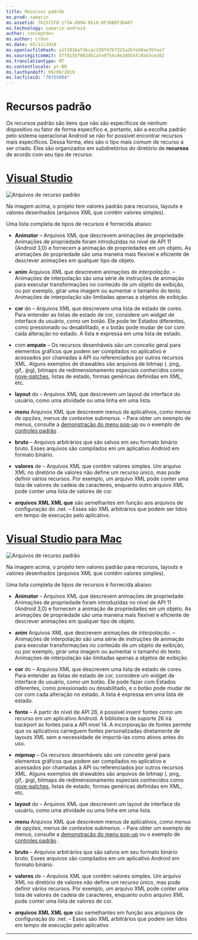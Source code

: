 ```yaml
---
title: Recursos padrão
ms.prod: xamarin
ms.assetid: 762572F0-173A-D994-0510-8F36BEF3D487
ms.technology: xamarin-android
author: conceptdev
ms.author: crdun
ms.date: 03/13/2018
ms.openlocfilehash: a1f2016af3bcac338f47b7315a26fe50ae76fee7
ms.sourcegitcommit: 57f815bf0024b1afe9754c0e28054fc0a53ce302
ms.translationtype: MT
ms.contentlocale: pt-BR
ms.lasthandoff: 09/06/2019
ms.locfileid: "70755094"
---
```

# <a name="default-resources"></a>Recursos padrão

Os recursos padrão são itens que não são específicos de nenhum dispositivo ou fator de forma específico e, portanto, são a escolha padrão pelo sistema operacional Android se não for possível encontrar recursos mais específicos. Dessa forma, eles são o tipo mais comum de recurso a ser criado. Eles são organizados em subdiretórios do diretório de **recursos** de acordo com seu tipo de recurso:

# <a name="visual-studiotabwindows"></a>[Visual Studio](#tab/windows)

![Arquivos de recurso padrão](default-resources-images/01-resource-files-vs.png)

Na imagem acima, o projeto tem valores padrão para recursos, layouts e valores desenhados (arquivos XML que contêm valores simples).

Uma lista completa de tipos de recursos é fornecida abaixo:

- **Animator** &ndash; Arquivos XML que descrevem animações de propriedade.
   Animações de propriedade foram introduzidas no nível de API 11 (Android 3,0) e fornecem a animação de propriedades em um objeto. As animações de propriedade são uma maneira mais flexível e eficiente de descrever animações em qualquer tipo de objeto.

- **anim** Arquivos XML que descrevem animações de *interpolação.* &ndash; Animações de interpolação são uma série de instruções de animação para executar transformações no conteúdo de um objeto de exibição, ou por exemplo, girar uma imagem ou aumentar o tamanho do texto. Animações de interpolação são limitadas apenas a objetos de exibição.

- **cor** do &ndash; Arquivos XML que descrevem uma lista de estado de cores. Para entender as listas de estado de cor, considere um widget de interface do usuário, como um botão.
   Ele pode ter Estados diferentes, como pressionado ou desabilitado, e o botão pode mudar de cor com cada alteração no estado. A lista é expressa em uma lista de estado.

- com **empate** &ndash; Os recursos desenháveis são um conceito geral para elementos gráficos que podem ser compilados no aplicativo e acessados por chamadas à API ou referenciados por outros recursos XML.
   Alguns exemplos de drawables são arquivos de bitmap (. png,. gif,. jpg), bitmaps de redimensionamento especiais conhecidos como [nove-patches](https://developer.android.com/guide/topics/graphics/2d-graphics.html#nine-patch), listas de estado, formas genéricas definidas em XML, etc.

- **layout** do &ndash; Arquivos XML que descrevem um layout de interface do usuário, como uma atividade ou uma linha em uma lista.

- **menu** Arquivos XML que descrevem menus de aplicativos, *como menus de opções*, menus de *contexto*e *submenus.* &ndash; Para obter um exemplo de menus, consulte a [demonstração do menu pop-up](https://docs.microsoft.com/samples/xamarin/monodroid-samples/popupmenudemo) ou o exemplo de [controles padrão](https://docs.microsoft.com/samples/xamarin/mobile-samples/standardcontrols/) .

- **bruto** &ndash; Arquivos arbitrários que são salvos em seu formato binário bruto. Esses arquivos são compilados em um aplicativo Android em formato binário.

- **valores** de &ndash; Arquivos XML que contêm valores simples. Um arquivo XML no diretório de valores não define um recurso único, mas pode definir vários recursos. Por exemplo, um arquivo XML pode conter uma lista de valores de cadeia de caracteres, enquanto outro arquivo XML pode conter uma lista de valores de cor.

- **arquivos XML XML que** são semelhantes em função aos arquivos de configuração do .net. &ndash; Esses são XML arbitrários que podem ser lidos em tempo de execução pelo aplicativo.

# <a name="visual-studio-for-mactabmacos"></a>[Visual Studio para Mac](#tab/macos)

![Arquivos de recurso padrão](default-resources-images/01-resource-files-xs.png)

Na imagem acima, o projeto tem valores padrão para recursos, layouts e valores desenhados (arquivos XML que contêm valores simples).

Uma lista completa de tipos de recursos é fornecida abaixo:

- **Animator** &ndash; Arquivos XML que descrevem animações de propriedade.
   Animações de propriedade foram introduzidas no nível de API 11 (Android 3,0) e fornecem a animação de propriedades em um objeto. As animações de propriedade são uma maneira mais flexível e eficiente de descrever animações em qualquer tipo de objeto.

- **anim** Arquivos XML que descrevem animações de *interpolação.* &ndash; Animações de interpolação são uma série de instruções de animação para executar transformações no conteúdo de um objeto de exibição, ou por exemplo, girar uma imagem ou aumentar o tamanho do texto. Animações de interpolação são limitadas apenas a objetos de exibição.

- **cor** do &ndash; Arquivos XML que descrevem uma lista de estado de cores. Para entender as listas de estado de cor, considere um widget de interface do usuário, como um botão.
   Ele pode fazer com Estados diferentes, como pressionado ou desabilitado, e o botão pode mudar de cor com cada alteração no estado. A lista é expressa em uma lista de estado.

- **fonte** &ndash; A partir do nível de API 26, é possível inserir fontes como um recurso em um aplicativo Android. A biblioteca de suporte 26 irá backport as fontes para a API nível 14. A incorporação de fontes permite que os aplicativos carreguem fontes personalizadas diretamente de layouts XML sem a necessidade de importá-las como ativos antes do uso.

- **mipmap** &ndash; Os recursos desenháveis são um conceito geral para elementos gráficos que podem ser compilados no aplicativo e acessados por chamadas à API ou referenciados por outros recursos XML.
   Alguns exemplos de drawables são arquivos de bitmap (. png,. gif,. jpg), bitmaps de redimensionamento especiais conhecidos como [nove-patches](https://developer.android.com/guide/topics/graphics/2d-graphics.html#nine-patch), listas de estado, formas genéricas definidas em XML, etc.

- **layout** do &ndash; Arquivos XML que descrevem um layout de interface do usuário, como uma atividade ou uma linha em uma lista.

- **menu** Arquivos XML que descrevem menus de aplicativos, *como menus de opções*, menus de *contexto*e *submenus.* &ndash; Para obter um exemplo de menus, consulte a [demonstração do menu pop-up](https://docs.microsoft.com/samples/xamarin/monodroid-samples/popupmenudemo) ou o exemplo de [controles padrão](https://docs.microsoft.com/samples/xamarin/mobile-samples/standardcontrols/) .

- **bruto** &ndash; Arquivos arbitrários que são salvos em seu formato binário bruto. Esses arquivos são compilados em um aplicativo Android em formato binário.

- **valores** de &ndash; Arquivos XML que contêm valores simples. Um arquivo XML no diretório de valores não define um recurso único, mas pode definir vários recursos. Por exemplo, um arquivo XML pode conter uma lista de valores de cadeia de caracteres, enquanto outro arquivo XML pode conter uma lista de valores de cor.

- **arquivos XML XML que** são semelhantes em função aos arquivos de configuração do .net. &ndash; Esses são XML arbitrários que podem ser lidos em tempo de execução pelo aplicativo

-----
